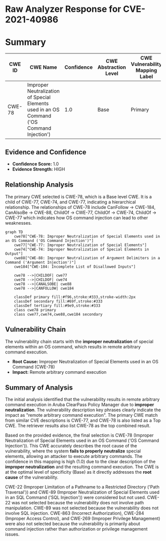 # Raw Analyzer Response for CVE-2021-40986

# Summary
| CWE ID | CWE Name | Confidence | CWE Abstraction Level | CWE Vulnerability Mapping Label | CWE-Vulnerability Mapping Notes |
|---|---|---|---|---|---|
| CWE-78 | Improper Neutralization of Special Elements used in an OS Command ('OS Command Injection') | 1.0 | Base | Primary | Allowed |

## Evidence and Confidence

*   **Confidence Score:** 1.0
*   **Evidence Strength:** HIGH

## Relationship Analysis
The primary CWE selected is CWE-78, which is a Base level CWE. It is a child of CWE-77, CWE-74, and CWE-77, indicating a hierarchical relationship. The relationships of CWE-78 include CanFollow -> CWE-184, CanAlsoBe -> CWE-88, ChildOf -> CWE-77, ChildOf -> CWE-74, ChildOf -> CWE-77 which indicates how OS command injection can lead to other weaknesses.

```mermaid
graph TD
    cwe78["CWE-78: Improper Neutralization of Special Elements used in an OS Command ('OS Command Injection')"]
    cwe77["CWE-77: Improper Neutralization of Special Elements"]
    cwe74["CWE-74: Improper Neutralization of Special Elements in Output"]
    cwe88["CWE-88: Improper Neutralization of Argument Delimiters in a Command ('Argument Injection')"]
    cwe184["CWE-184: Incomplete List of Disallowed Inputs"]

    cwe78 -->|CHILDOF| cwe77
    cwe78 -->|CHILDOF| cwe74
    cwe78 -->|CANALSOBE| cwe88
    cwe78 -->|CANFOLLOW| cwe184

    classDef primary fill:#f96,stroke:#333,stroke-width:2px
    classDef secondary fill:#69f,stroke:#333
    classDef tertiary fill:#9e9,stroke:#333
    class cwe78 primary
    class cwe77,cwe74,cwe88,cwe184 secondary
```

## Vulnerability Chain
The vulnerability chain starts with the **improper neutralization** of special elements within an OS command, which results in remote arbitrary command execution.
  - **Root Cause:** Improper Neutralization of Special Elements used in an OS Command (CWE-78)
  - **Impact:** Remote arbitrary command execution

## Summary of Analysis
The initial analysis identified that the vulnerability results in remote arbitrary command execution in Aruba ClearPass Policy Manager due to **improper neutralization**. The vulnerability description key phrases clearly indicate the impact as "remote arbitrary command execution". The primary CWE match from similar CVE descriptions is CWE-77, and CWE-78 is also listed as a Top CWE. The retriever results also list CWE-78 as the top combined result.

Based on the provided evidence, the final selection is CWE-78 (Improper Neutralization of Special Elements used in an OS Command ('OS Command Injection')). This CWE accurately describes the root cause of the vulnerability, where the system **fails to properly neutralize** special elements, allowing an attacker to execute arbitrary commands. The confidence in this mapping is high (1.0) due to the clear description of the **improper neutralization** and the resulting command execution. The CWE is at the optimal level of specificity (Base) as it directly addresses the **root cause** of the vulnerability.

CWE-22 (Improper Limitation of a Pathname to a Restricted Directory ('Path Traversal')) and CWE-89 (Improper Neutralization of Special Elements used in an SQL Command ('SQL Injection')) were considered but not used. CWE-22 was not selected because the vulnerability does not involve path manipulation. CWE-89 was not selected because the vulnerability does not involve SQL injection. CWE-863 (Incorrect Authorization), CWE-284 (Improper Access Control), and CWE-269 (Improper Privilege Management) were also not selected because the vulnerability is primarily about command injection rather than authorization or privilege management issues.